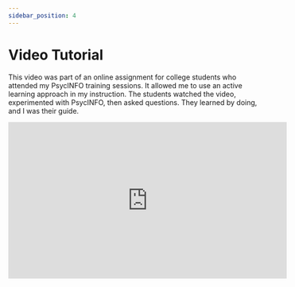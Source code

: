 ```yaml
---
sidebar_position: 4
---
```


# Video Tutorial

This video was part of an online assignment for college students who attended my PsycINFO training sessions. It allowed me to use an active learning approach in my instruction. The students watched the video, experimented with PsycINFO, then asked questions. They learned by doing, and I was their guide.

<iframe width="560" height="315" src="https://www.youtube.com/embed/Ax0Uag3qpA4?si=khlTjGuq3PbcinVp" title="YouTube video player" frameborder="0" allow="accelerometer; autoplay; clipboard-write; encrypted-media; gyroscope; picture-in-picture; web-share" referrerpolicy="strict-origin-when-cross-origin" allowfullscreen></iframe>
